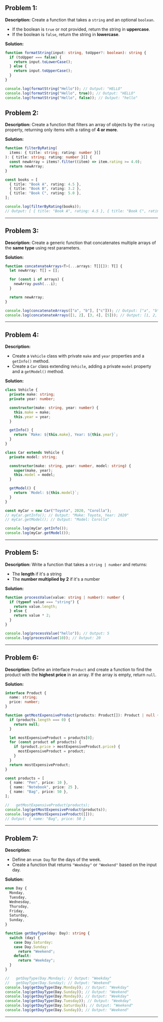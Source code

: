 ## Problem 1:

**Description:**
Create a function that takes a `string` and an optional `boolean`.

- If the boolean is `true` or not provided, return the string in **uppercase**.
- If the boolean is `false`, return the string in **lowercase**.

**Solution:**

```ts
function formatString(input: string, toUpper?: boolean): string {
  if (toUpper === false) {
    return input.toLowerCase();
  } else {
    return input.toUpperCase();
  }
}

console.log(formatString("Hello")); // Output: "HELLO"
console.log(formatString("Hello", true)); // Output: "HELLO"
console.log(formatString("Hello", false)); // Output: "hello"
```

## Problem 2:

**Description:**
Create a function that filters an array of objects by the `rating` property, returning only items with a rating of **4 or more**.

**Solution:**

```ts
function filterByRating(
  items: { title: string; rating: number }[]
): { title: string; rating: number }[] {
  const newArray = items?.filter((item) => item.rating >= 4.0);
  return newArray;
}

const books = [
  { title: "Book A", rating: 4.5 },
  { title: "Book B", rating: 3.2 },
  { title: "Book C", rating: 5.0 },
];

console.log(filterByRating(books));
// Output: [ { title: "Book A", rating: 4.5 }, { title: "Book C", rating: 5.0 } ]
```

---

## Problem 3:

**Description:**
Create a generic function that concatenates multiple arrays of the **same type** using rest parameters.

**Solution:**

```ts
function concatenateArrays<T>(...arrays: T[][]): T[] {
  let newArray: T[] = [];

  for (const i of arrays) {
    newArray.push(...i);
  }

  return newArray;
}

console.log(concatenateArrays(["a", "b"], ["c"])); // Output: ["a", "b", "c"]
console.log(concatenateArrays([1, 2], [3, 4], [5])); // Output: [1, 2, 3, 4, 5]
```

---

## Problem 4:

**Description:**

- Create a `Vehicle` class with private `make` and `year` properties and a `getInfo()` method.
- Create a `Car` class extending `Vehicle`, adding a private `model` property and a `getModel()` method.

**Solution:**

```ts
class Vehicle {
  private make: string;
  private year: number;

  constructor(make: string, year: number) {
    this.make = make;
    this.year = year;
  }

  getInfo() {
    return `Make: ${this.make}, Year: ${this.year}`;
  }
}

class Car extends Vehicle {
  private model: string;

  constructor(make: string, year: number, model: string) {
    super(make, year);
    this.model = model;
  }

  getModel() {
    return `Model: ${this.model}`;
  }
}

const myCar = new Car("Toyota", 2020, "Corolla");
// myCar.getInfo(); // Output: "Make: Toyota, Year: 2020"
// myCar.getModel(); // Output: "Model: Corolla"

console.log(myCar.getInfo());
console.log(myCar.getModel());
```

---

## Problem 5:

**Description:**
Write a function that takes a `string | number` and returns:

- The **length** if it's a string
- The **number multiplied by 2** if it's a number

**Solution:**

```ts
function processValue(value: string | number): number {
  if (typeof value === "string") {
    return value.length;
  } else {
    return value * 2;
  }
}

console.log(processValue("hello")); // Output: 5
console.log(processValue(10)); // Output: 20
```

---

## Problem 6:

**Description:**
Define an interface `Product` and create a function to find the product with the **highest price** in an array. If the array is empty, return `null`.

**Solution:**

```ts
interface Product {
  name: string;
  price: number;
}

function getMostExpensiveProduct(products: Product[]): Product | null {
  if (products.length === 0) {
    return null;
  }

  let mostExpensiveProduct = products[0];
  for (const product of products) {
    if (product.price > mostExpensiveProduct.price) {
      mostExpensiveProduct = product;
    }
  }
  return mostExpensiveProduct;
}

const products = [
  { name: "Pen", price: 10 },
  { name: "Notebook", price: 25 },
  { name: "Bag", price: 50 },
];

//   getMostExpensiveProduct(products);
console.log(getMostExpensiveProduct(products));
console.log(getMostExpensiveProduct([]));
// Output: { name: "Bag", price: 50 }
```

---

## Problem 7:

**Description:**

- Define an `enum Day` for the days of the week.
- Create a function that returns `"Weekday"` or `"Weekend"` based on the input day.

**Solution:**

```ts
enum Day {
  Monday,
  Tuesday,
  Wednesday,
  Thursday,
  Friday,
  Saturday,
  Sunday,
}

function getDayType(day: Day): string {
  switch (day) {
    case Day.Saturday:
    case Day.Sunday:
      return "Weekend";
    default:
      return "Weekday";
  }
}

//   getDayType(Day.Monday); // Output: "Weekday"
//   getDayType(Day.Sunday); // Output: "Weekend"
console.log(getDayType(Day.Monday)); // Output: "Weekday"
console.log(getDayType(Day.Sunday)); // Output: "Weekend"
console.log(getDayType(Day.Monday)); // Output: "Weekday"
console.log(getDayType(Day.Tuesday)); // Output: "Weekday"
console.log(getDayType(Day.Saturday)); // Output: "Weekend"
console.log(getDayType(Day.Sunday)); // Output: "Weekend"
```

---
